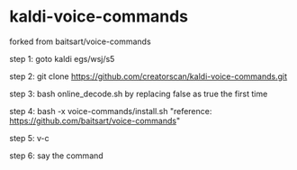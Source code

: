 # kaldi-voice-commands
forked from baitsart/voice-commands

step 1: goto kaldi egs/wsj/s5

step 2: git clone https://github.com/creatorscan/kaldi-voice-commands.git

step 3: bash online_decode.sh by replacing false as true the first time

step 4: bash -x voice-commands/install.sh "reference: https://github.com/baitsart/voice-commands"

step 5: v-c

step 6: say the command
